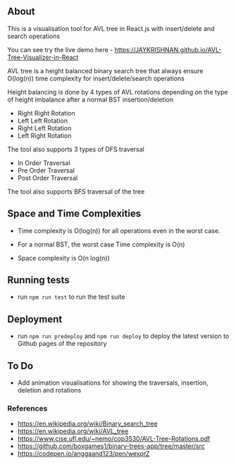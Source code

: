 ## About

This is a visualisation tool for AVL tree in React.js with insert/delete and search operations

You can see try the live demo here - https://JAYKRISHNAN.github.io/AVL-Tree-Visualizer-in-React

AVL tree is a height balanced binary search tree that always ensure O(log(n)) time complexity for insert/delete/search operations

Height balancing is done by 4 types of AVL rotations depending on the type of height imbalance after a normal BST insertion/deletion

- Right Right Rotation
- Left Left Rotation
- Right Left Rotation
- Left Right Rotation

The tool also supports 3 types of DFS traversal

- In Order Traversal
- Pre Order Traversal
- Post Order Traversal

The tool also supports BFS traversal of the tree

## Space and Time Complexities

- Time complexity is O(log(n)) for all operations even in the worst case.

- For a normal BST, the worst case Time complexity is O(n)

- Space complexity is O(n log(n))

## Running tests

- run `npm run test` to run the test suite

## Deployment

- run `npm run predeploy` and `npm run deploy` to deploy the latest version to Github pages of the repository

## To Do

- Add animation visualisations for showing the traversals, insertion, deletion and rotations

### References

- https://en.wikipedia.org/wiki/Binary_search_tree
- https://en.wikipedia.org/wiki/AVL_tree
- https://www.cise.ufl.edu/~nemo/cop3530/AVL-Tree-Rotations.pdf
- https://github.com/boxgames1/binary-trees-app/tree/master/src
- https://codepen.io/anggaand123/pen/wexprZ

